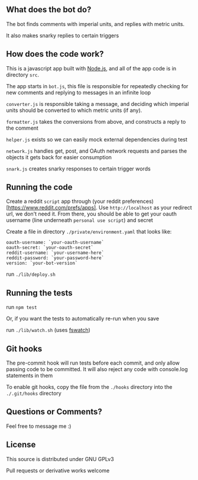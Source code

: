 What does the bot do?
---
The bot finds comments with imperial units, and replies with metric units.

It also makes snarky replies to certain triggers


How does the code work?
---
This is a javascript app built with [Node.js](https://nodejs.org/en/), and all of the app code is in directory `src`.

The app starts in `bot.js`, this file is responsible for repeatedly checking for new comments and replying to messages in an infinite loop

`converter.js` is responsible taking a message, and deciding which imperial units should be converted to which metric units (if any).

`formatter.js` takes the conversions from above, and constructs a reply to the comment

`helper.js` exists so we can easily mock external dependencies during test

`network.js` handles get, post, and OAuth network requests and parses the objects it gets back for easier consumption

`snark.js` creates snarky responses to certain trigger words


Running the code
---
Create a reddit `script` app through (your reddit preferences)[https://www.reddit.com/prefs/apps]. Use `http://localhost` as your redirect url, we don't need it. From there, you should be able to get your oauth username (line underneath `personal use script`) and secret

Create a file in directory `./private/environment.yaml` that looks like:
```
oauth-username: `your-oauth-username`
oauth-secret: `your-oauth-secret`
reddit-username: `your-username-here`
reddit-password: `your-password-here`
version: `your-bot-version`
```
run `./lib/deploy.sh`


Running the tests
---
run `npm test`

Or, if you want the tests to automatically re-run when you save

run `./lib/watch.sh` (uses [fswatch](https://github.com/emcrisostomo/fswatch))


Git hooks
---
The pre-commit hook will run tests before each commit, and only allow passing code to be committed. It will also reject any code with console.log statements in them

To enable git hooks, copy the file from the `./hooks` directory into the `./.git/hooks` directory


Questions or Comments?
---
Feel free to message me :)


License
---
This source is distributed under GNU GPLv3

Pull requests or derivative works welcome
